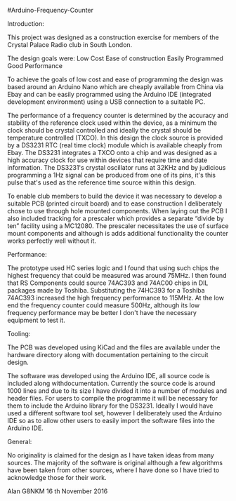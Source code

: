 #Arduino-Frequency-Counter

Introduction:

This project was designed as a construction exercise for members of the Crystal Palace Radio club
in South London.

The design goals were:
        Low Cost
        Ease of construction
        Easily Programmed
        Good Performance

To achieve the goals of low cost and ease of programming the design was based around an Arduino
Nano which are cheaply available from China via Ebay and can be easily programmed using the
Arduino IDE (integrated development environment) using a USB connection to a suitable PC.

The performance of a frequency counter is determined by the accuracy and stability of the reference
clock used within the device, as a minimum the clock should be crystal controlled and ideally the
crystal should be temperature controlled (TXCO). In this design the clock source is provided by a
DS3231 RTC (real time clock) module which is available cheaply from Ebay. The DS3231
integrates a TXCO onto a chip and was designed as a high accuracy clock for use within devices
that require time and date information. The DS3231's crystal oscillator runs at 32KHz and by
judicious programming a 1Hz signal can be produced from one of its pins, it's this pulse that's used
as the reference time source within this design.

To enable club members to build the device it was necessary to develop a suitable PCB (printed
circuit board) and to ease construction I deliberately chose to use through hole mounted
components. When laying out the PCB I also included tracking for a prescaler which provides a
separate “divide by ten” facility using a MC12080. The prescaler necessitates the use of surface
mount components and although is adds additional functionality the counter works perfectly well
without it.

Performance:

The prototype used HC series logic and I found that using such chips the highest frequency that
could be measured was around 75MHz. I then found that RS Components could source 74AC393
and 74AC00 chips in DIL packages made by Toshiba. Substituting the 74HC393 for a Toshiba
74AC393 increased the high frequency performance to 115MHz. At the low end the frequency
counter could measure 500Hz, although its low frequency performance may be better I don't have
the necessary equipment to test it.

Tooling:

The PCB was developed using KiCad and the files are available under the hardware directory along
with documentation pertaining to the circuit design.

The software was developed using the Arduino IDE, all source code is included along withdocumentation. 
Currently the source code is around 1000 lines and due to its size I have divided it
into a number of modules and header files. For users to compile the programme it will be necessary
for them to include the Arduino library for the DS3231. Ideally I would have used a different
software tool set, however I deliberately used the Arduino IDE so as to allow other users to easily
import the software files into the Arduino IDE.

General:

No originality is claimed for the design as I have taken ideas from many sources. The majority of
the software is original although a few algorithms have been taken from other sources, where I have
done so I have tried to acknowledge those for their work.


Alan
G8NKM 16 th November 2016
